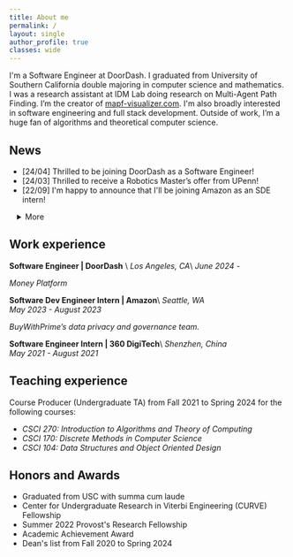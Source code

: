 ```yaml
---
title: About me
permalink: /
layout: single
author_profile: true
classes: wide
---
```


I'm a Software Engineer at DoorDash. I graduated from University of Southern California double majoring in computer science and mathematics. I was a research assistant at IDM Lab doing research on Multi-Agent Path Finding. I’m the creator of [mapf-visualizer.com](http://mapf-visualizer.com/). I'm also broadly interested in software engineering and full stack development. Outside of work, I’m a huge fan of algorithms and theoretical computer science.

## News

- [24/04] Thrilled to be joining DoorDash as a Software Engineer!
- [24/03] Thrilled to receive a Robotics Master’s offer from UPenn!
- [22/09] I'm happy to announce that I'll be joining Amazon as an SDE intern!
 <details>
  <summary style="text-indent: 1em">More</summary>
  <ul>
    <li>[22/06] First version of MAPF Visualizer is live! Visit <a href="https://mapf-visualizer.com">here</a>.</li>
    <li>[22/05] Personal website goes live!</li>
    <li>[22/04] Our paper <i>Mutex Propagation in Multi-Agent Path Finding for Large Agents</i>was accepted to <a href="https://ojs.aaai.org/index.php/SOCS/article/view/21776">SOCS 2022</a>.</li>
    <li>[22/04] Received <i>Summer 2022 Provost's Research Fellowship</i> from USC.</li>
  </ul>
</details>

## Work experience

**Software Engineer | DoorDash** \\
_Los Angeles, CA_\\
_June 2024 -_

_Money Platform_

**Software Dev Engineer Intern | Amazon**\\
_Seattle, WA_  
_May 2023 - August 2023_

_BuyWithPrime’s data privacy and governance team._

**Software Engineer Intern | 360 DigiTech**\\
_Shenzhen, China_  
_May 2021 - August 2021_

## Teaching experience

<!-- - Spring 2024: Course Producer for _CSCI 270: Introduction to Algorithms and Theory of Computing_ with Prof. David Kempe
- Fall 2023: Course Producer for _CSCI 270: Introduction to Algorithms and Theory of Computing_ with Prof. Aaron Cote
- Spring 2023: Grader for _CSCI 170: Discrete Methods in Computer Science_ with Prof. Aaron Cote
- Fall 2022: Course Producer for _CSCI 270: Introduction to Algorithms and Theory of Computing_ with Prof. David Kempe
- Spring 2022: Course Producer for _CSCI 104: Data Structures and Object Oriented Design_ with Prof. Mark Redekopp
- Fall 2021: Course Producer for _CSCI 104: Data Structures and Object Oriented Design_ with Prof. Aaron Cote -->

Course Producer (Undergraduate TA) from Fall 2021 to Spring 2024 for the following courses:

- _CSCI 270: Introduction to Algorithms and Theory of Computing_
- _CSCI 170: Discrete Methods in Computer Science_
- _CSCI 104: Data Structures and Object Oriented Design_

## Honors and Awards

- Graduated from USC with summa cum laude
- Center for Undergraduate Research in Viterbi Engineering (CURVE) Fellowship
- Summer 2022 Provost's Research Fellowship
- Academic Achievement Award
- Dean's list from Fall 2020 to Spring 2024

<!-- ## Skills

- C++, C, Java, Python, JavaScript, Android
- AWS, React, Node.js, Spring Boot, MySQL, Google Cloud
- Linux, Git, Latex -->
